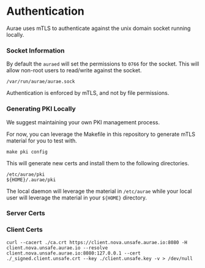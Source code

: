 # Authentication 

Aurae uses mTLS to authenticate against the unix domain socket running locally.

### Socket Information

By default the `auraed` will set the permissions to `0766` for the socket. This will allow non-root users to read/write against the socket.

```
/var/run/aurae/aurae.sock
```

Authentication is enforced by mTLS, and not by file permissions.

### Generating PKI Locally

We suggest maintaining your own PKI management process.

For now, you can leverage the Makefile in this repository to
generate mTLS material for you to test with.

```
make pki config
```

This will generate new certs and install them to the following directories.

```
/etc/aurae/pki
${HOME}/.aurae/pki
```

The local daemon will leverage the material in `/etc/aurae` while your local user will leverage the material in your `${HOME}` directory.

### Server Certs


### Client Certs

``` 
curl --cacert ./ca.crt https://client.nova.unsafe.aurae.io:8080 -H client.nova.unsafe.aurae.io --resolve client.nova.unsafe.aurae.io:8080:127.0.0.1 --cert ./_signed.client.unsafe.crt --key ./client.unsafe.key -v > /dev/null
```
